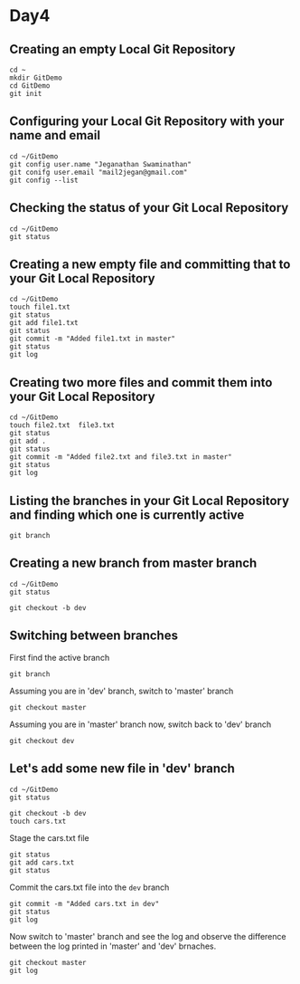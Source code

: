 # Day4

## Creating an empty Local Git Repository
```
cd ~
mkdir GitDemo
cd GitDemo
git init
```

## Configuring your Local Git Repository with your name and email
```
cd ~/GitDemo
git config user.name "Jeganathan Swaminathan"
git conifg user.email "mail2jegan@gmail.com"
git config --list
```

## Checking the status of your Git Local Repository
```
cd ~/GitDemo
git status
```

## Creating a new empty file and committing that to your Git Local Repository
```
cd ~/GitDemo
touch file1.txt
git status
git add file1.txt
git status
git commit -m "Added file1.txt in master"
git status
git log
```

## Creating two more files and commit them into your Git Local Repository
```
cd ~/GitDemo
touch file2.txt  file3.txt
git status
git add .
git status
git commit -m "Added file2.txt and file3.txt in master"
git status
git log
```

## Listing the branches in your Git Local Repository and finding which one is currently active
```
git branch
```

## Creating a new branch from master branch
```
cd ~/GitDemo
git status

git checkout -b dev
```

## Switching between branches

First find the active branch
```
git branch
```

Assuming you are in 'dev' branch, switch to 'master' branch
```
git checkout master
```

Assuming you are in 'master' branch now, switch back to 'dev' branch
```
git checkout dev
```

## Let's add some new file in 'dev' branch
```
cd ~/GitDemo
git status

git checkout -b dev
touch cars.txt
```

Stage the cars.txt file
```
git status
git add cars.txt
git status
```

Commit the cars.txt file into the `dev` branch
```
git commit -m "Added cars.txt in dev"
git status
git log
```

Now switch to 'master' branch and see the log and observe the difference between the log printed in 'master' and 'dev' brnaches.
```
git checkout master
git log
```
